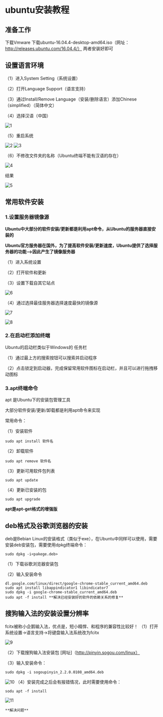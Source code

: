 # ubuntu安装教程

## 准备工作
下载Vmware
下载ubuntu-16.04.4-desktop-amd64.iso（网址：http://releases.ubuntu.com/16.04.4/）
两者安装好即可

## 设置语言环境

（1）进入System Setting（系统设置）

（2）打开Language Support（语言支持）

（3）通过Install/Remove Language（安装/删除语言）添加Chinese（simplified）（简体中文）

（4）选择汉语（中国）

![1](https://github.com/Renwoxin/Python/blob/master/image/1.png)

（5）重启系统

![2](https://github.com/Renwoxin/Python/blob/master/image/2.png)
![3](https://github.com/Renwoxin/Python/blob/master/image/3.png)

（6）不修改文件夹的名称（Ubuntu终端不能有汉语的存在）

![4](https://github.com/Renwoxin/Python/blob/master/image/4.png)

结果

![5](https://github.com/Renwoxin/Python/blob/master/image/5.png)

## 常用软件安装

### 1.设置服务器镜像源

**Ubuntu中大部分的软件安装/更新都是利用apt命令，从Ubuntu的服务器直接安装的**

**Ubuntu官方服务器在国外，为了提高软件安装/更新速度，Ubuntu提供了选择服务器的功能——>因此产生了镜像服务器**

（1）进入系统设置

（2）打开软件和更新

（3）设置下载自其它站点

![6](https://github.com/Renwoxin/Python/blob/master/image/6.png)

（4）通过选择最佳服务器选择速度最快的镜像源

![7](https://github.com/Renwoxin/Python/blob/master/image/7.png)

![8](https://github.com/Renwoxin/Python/blob/master/image/8.png)

### 2.在启动栏添加终端

Ubuntu的启动栏类似于Windows的 任务栏

（1）通过最上方的搜索按钮可以搜索并启动程序

（2）点击锁定到启动器，完成保留常用软件图标在启动栏，并且可以进行拖拽移动图标

### 3.apt终端命令

apt 是Ubuntu下的安装包管理工具

大部分软件安装/更新/卸载都是利用apt命令来实现

常用命令：

（1）安装软件

	sudo apt install 软件名

（2）卸载软件

	sudo apt remove 软件名

（3）更新可用软件包列表

	sudo apt update

（4）更新已安装的包

	sudo apt upgrade

**apt是apt-get格式的增强版**
## deb格式及谷歌浏览器的安装
deb是Bebian Linux的安装格式（类似于exe），在Ubuntu中同样可以使用，需要安装deb安装包，需要使用dpkg终端命令：

	sudo dpkg -i<pakege.deb>

（1）下载谷歌浏览器安装包

（2）输入安装命令

	dl.google.com/linux/direct/google-chrome-stable_current_amd64.deb
	sudo apt install libappindicator1 libindicator7
	sudo dpkg -i google-chrome-stable_current_amd64.deb
	sudo apt -f install **解决已经安装好的软件的依赖关系的修复**
## 搜狗输入法的安装设置分辨率

fcitx被称小企鹅输入法，优点是，短小精悍、和程序的兼容性比较好！
（1）打开系统设置->语言支持->将键盘输入法系统改为fcitx

![9](/home/heigou/Desktop/Python/image/9.png)

（2）下载搜狗输入法安装包 [网址]（http://pinyin.sogou.com/linux）

（3）输入安装命令：

	sudo dpkg -i sogoupinyin_2.2.0.0108_amd64.deb
![10](/home/heigou/Desktop/Python/image/10.png)
（4）安装完成之后会有报错情况，此时需要使用命令：

	sodu apt -f install
![11](/home/heigou/Desktop/Python/image/11.png)

	**解决问题**
